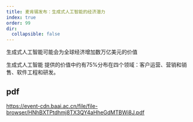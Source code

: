 ```yaml
---
title: 麦肯锡发布：生成式人工智能的经济潜力
index: true
order: 99
dir:
  collapsible: false
---
```


生成式人工智能可能会为全球经济增加数万亿美元的价值

生成式人工智能 提供的价值中约有75%分布在四个领域：客户运营、营销和销售、软件工程和研发。



## pdf
<https://event-cdn.baai.ac.cn/file/file-browser/HNhBXTPtdhmj8TX3QY4aHheGdMTBWi8J.pdf>



